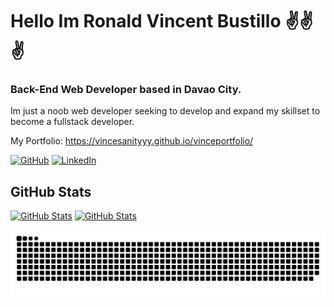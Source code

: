 # Hello Im Ronald Vincent Bustillo ✌️✌️✌️

### Back-End Web Developer based in Davao City.

Im just a noob web developer seeking to develop and expand my skillset to become a fullstack developer.

My Portfolio: https://vincesanityyy.github.io/vinceportfolio/

[![GitHub](https://img.shields.io/badge/GitHub-vincesanityyy-black)](https://github.com/vincesanityyy)
[![LinkedIn](https://img.shields.io/badge/LinkedIn-ronaldvincentbustillo-blue)](https://www.linkedin.com/in/ronald-vincent-bustillo-24a535194/)

## GitHub Stats

[![GitHub Stats](https://github-readme-stats.vercel.app/api?username=vincesanityyy&&show_icons=true )]()
[![GitHub Stats](https://github-readme-stats.vercel.app/api/top-langs/?username=vincesanityyy&layout=compact )]()


<picture>
  <source media="(prefers-color-scheme: dark)" srcset="https://raw.githubusercontent.com/VinceSanityyy/VinceSanityyy/output/github-contribution-grid-snake-dark.svg">
  <source media="(prefers-color-scheme: light)" srcset="https://raw.githubusercontent.com/VinceSanityyy/VinceSanityyy/output/github-contribution-grid-snake.svg">
  <img alt="github contribution grid snake animation" src="https://raw.githubusercontent.com/VinceSanityyy/VinceSanityyy/output/github-contribution-grid-snake.svg">
</picture>

